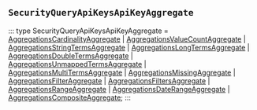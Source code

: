 ## `SecurityQueryApiKeysApiKeyAggregate`
:::
type SecurityQueryApiKeysApiKeyAggregate = [AggregationsCardinalityAggregate](./AggregationsCardinalityAggregate.md) | [AggregationsValueCountAggregate](./AggregationsValueCountAggregate.md) | [AggregationsStringTermsAggregate](./AggregationsStringTermsAggregate.md) | [AggregationsLongTermsAggregate](./AggregationsLongTermsAggregate.md) | [AggregationsDoubleTermsAggregate](./AggregationsDoubleTermsAggregate.md) | [AggregationsUnmappedTermsAggregate](./AggregationsUnmappedTermsAggregate.md) | [AggregationsMultiTermsAggregate](./AggregationsMultiTermsAggregate.md) | [AggregationsMissingAggregate](./AggregationsMissingAggregate.md) | [AggregationsFilterAggregate](./AggregationsFilterAggregate.md) | [AggregationsFiltersAggregate](./AggregationsFiltersAggregate.md) | [AggregationsRangeAggregate](./AggregationsRangeAggregate.md) | [AggregationsDateRangeAggregate](./AggregationsDateRangeAggregate.md) | [AggregationsCompositeAggregate](./AggregationsCompositeAggregate.md);
:::
